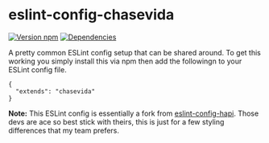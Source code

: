 # eslint-config-chasevida

[![Version npm](https://img.shields.io/npm/v/eslint-config-chasevida.svg?style=flat-square)](https://www.npmjs.com/package/eslint-config-chasevida)
[![Dependencies](https://img.shields.io/david/peer/chasevida/eslint-config-chasevida.svg?style=flat-square)](https://david-dm.org/chasevida/eslint-config-chasevida)

A pretty common ESLint config setup that can be shared around. To get this working you simply install this via npm then add the followingn to your ESLint config file.

```
{
  "extends": "chasevida"
}
```

**Note:** This ESLint config is essentially a fork from [eslint-config-hapi](https://github.com/continuationlabs/eslint-config-hapi). Those devs are ace so best stick with theirs, this is just for a few styling differences that my team prefers.
